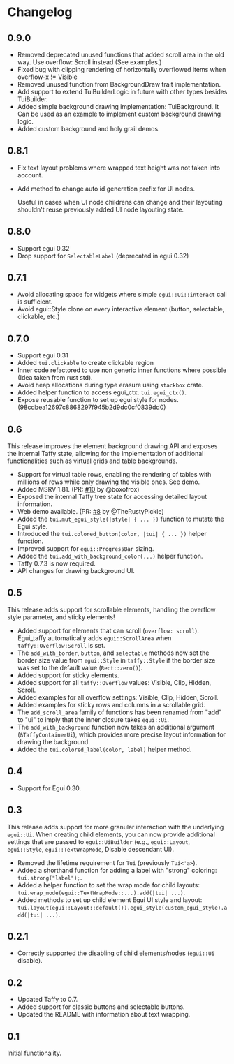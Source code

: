 # Changelog

## 0.9.0

- Removed deprecated unused functions that added scroll area in the old way.
  Use overflow: Scroll instead (See examples.)
- Fixed bug with clipping rendering of horizontally overflowed items when overflow-x != Visible
- Removed unused function from BackgroundDraw trait implementation.
- Add support to extend TuiBuilderLogic in future with other types besides TuiBuilder.
- Added simple background drawing implementation: TuiBackground.
  It Can be used as an example to implement custom background drawing logic.
- Added custom background and holy grail demos.

## 0.8.1

- Fix text layout problems where wrapped text height was not taken into account.
- Add method to change auto id generation prefix for UI nodes. 

  Useful in cases when UI node childrens can change and their layouting shouldn't
  reuse previously added UI node layouting state.

## 0.8.0

- Support egui 0.32
- Drop support for `SelectableLabel` (deprecated in egui 0.32)

## 0.7.1

- Avoid allocating space for widgets where simple `egui::Ui::interact` call is sufficient.
- Avoid egui::Style clone on every interactive element (button, selectable, clickable, etc.)

## 0.7.0

- Support egui 0.31
- Added `tui.clickable` to create clickable region
- Inner code refactored to use non generic inner functions where possible (Idea taken from rust std).
- Avoid heap allocations during type erasure using `stackbox` crate.
- Added helper function to access egui_ctx. `tui.egui_ctx()`.
- Expose reusable function to set up egui style for nodes. (98cdbea12697c8868297f945b2d9dc0cf0839dd0)

## 0.6

This release improves the element background drawing API and exposes the internal Taffy state, allowing for the implementation of additional functionalities such as virtual grids and table backgrounds.

- Support for virtual table rows, enabling the rendering of tables with millions of rows while only drawing the visible ones. See demo.
- Added MSRV 1.81. (PR: [#10](https://github.com/PPakalns/egui_taffy/pull/10) by @boxofrox)
- Exposed the internal Taffy tree state for accessing detailed layout information.
- Web demo available. (PR: [#8](https://github.com/PPakalns/egui_taffy/pull/8) by @TheRustyPickle)
- Added the `tui.mut_egui_style(|style| { ... })` function to mutate the Egui style.
- Introduced the `tui.colored_button(color, |tui| { ... })` helper function.
- Improved support for `egui::ProgressBar` sizing.
- Added the `tui.add_with_background_color(...)` helper function.
- Taffy 0.7.3 is now required.
- API changes for drawing background UI.

## 0.5

This release adds support for scrollable elements, handling the overflow style parameter, and sticky elements!

- Added support for elements that can scroll (`overflow: scroll`). Egui_taffy automatically adds `egui::ScrollArea` when `taffy::Overflow:Scroll` is set.
- The `add_with_border`, `button`, and `selectable` methods now set the border size value from `egui::Style` in `taffy::Style` if the border size was set to the default value (`Rect::zero()`).
- Added support for sticky elements.
- Added support for all `taffy::Overflow` values: Visible, Clip, Hidden, Scroll.
- Added examples for all overflow settings: Visible, Clip, Hidden, Scroll.
- Added examples for sticky rows and columns in a scrollable grid.
- The `add_scroll_area` family of functions has been renamed from "add" to "ui" to imply that the inner closure takes `egui::Ui`.
- The `add_with_background` function now takes an additional argument (`&TaffyContainerUi`), which provides more precise layout information for drawing the background.
- Added the `tui.colored_label(color, label)` helper method.

## 0.4

- Support for Egui 0.30.

## 0.3

This release adds support for more granular interaction with the underlying `egui::Ui`. When creating child elements, you can now provide additional settings that are passed to `egui::UiBuilder` (e.g., `egui::Layout`, `egui::Style`, `egui::TextWrapMode`, Disable descendant UI).

- Removed the lifetime requirement for `Tui` (previously `Tui<'a>`).
- Added a shorthand function for adding a label with "strong" coloring: `tui.strong("label");`.
- Added a helper function to set the wrap mode for child layouts: `tui.wrap_mode(egui::TextWrapMode::...).add(|tui| ...)`.
- Added methods to set up child element Egui UI style and layout: `tui.layout(egui::Layout::default()).egui_style(custom_egui_style).add(|tui| ...)`.

## 0.2.1

- Correctly supported the disabling of child elements/nodes (`egui::Ui` disable).

## 0.2

- Updated Taffy to 0.7.
- Added support for classic buttons and selectable buttons.
- Updated the README with information about text wrapping.

## 0.1

Initial functionality.

